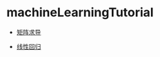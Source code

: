 # machineLearningTutorial

- [矩阵求导](https://github.com/MorvanLi/machineLearningTutorial/blob/main/matrixDerivative.ipynb)

- [线性回归]()
